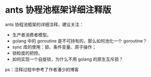# ants 协程池框架详细注释版

ants 协程池框架的详细注释，建议关注：
- 生产者消费者模型。
- golang 中的 goroutine 是不可持有的，那么如何池化一个 goroutine？
- sync 库的使用：锁、条件变量、原子操作；
- 锁粒度的把控。
- 如何实现一个自旋锁，为什么不用 golang 的原生互斥锁？

ps：注释过程中参考了作者潘少的博客